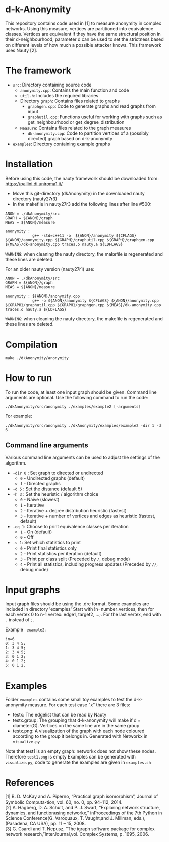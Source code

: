 # d-k-Anonymity
This repository contains code used in [1] to measure anonymity in complex networks.
Using this measure, vertices are partitioned into equivalence classes.
Vertices are equivalent if they have the same structural position in their d-neighbourhood; parameter d can be used to set the strictness based on different levels of how much a possible attacker knows.
This framework uses Nauty [2].

# The framework
* `src`: Directory containing source code
  * `anonymity.cpp`: Contains the main function and code
  * `util.h`: Includes the required libraries
  * Directory `graph`: Contains files related to graphs
      * `graphgen.cpp`: Code to generate graphs and read graphs from input
      * `graphutil.cpp`: Functions useful for working with graphs such as get_neighbourhood or get_degree_distribution
  * `Measure`: Contains files related to the graph measures
      * `dk-anonymity.cpp`: Code to partition vertices of a (possibly directed) graph based on d-k-anonymity
* `examples`: Directory containing example graphs

# Installation
Before using this code, the nauty framework should be downloaded from: https://pallini.di.uniroma1.it/
* Move this git-directory (dkAnonymity) in the downloaded nauty directory (nauty27r3)
* In the makefile in nauty27r3 add the following lines after line #500:


```
ANON = ./dkAnonymity/src
GRAPH = ${ANON}/graph
MEAS = ${ANON}/measure

anonymity :
			g++ -std=c++11 -o  ${ANON}/anonymity ${CFLAGS} ${ANON}/anonymity.cpp ${GRAPH}/graphutil.cpp ${GRAPH}/graphgen.cpp ${MEAS}/dk-anonymity.cpp traces.o nauty.a ${LDFLAGS}
```
`WARNING`: when cleaning the nauty directory, the makefile is regenerated and these lines are deleted.


For an older nauty version (nauty27r1) use: 
```
ANON = ./dkAnonymity/src
GRAPH = ${ANON}/graph
MEAS = ${ANON}/measure

anonymity : ${ANON}/anonymity.cpp
	        g++ -o ${ANON}/anonymity ${CFLAGS} ${ANON}/anonymity.cpp ${GRAPH}/graphutil.cpp ${GRAPH}/graphgen.cpp ${MEAS}/dk-anonymity.cpp traces.o nauty.a ${LDFLAGS}

```
`WARNING`: when cleaning the nauty directory, the makefile is regenerated and these lines are deleted.

# Compilation
```
make ./dkAnonymity/anonymity 
```

# How to run
To run the code, at least one input graph should be given. Command line arguments are optional.
Use the following command to run the code:
```
./dkAnonymity/src/anonymity ./examples/example2 [-arguments]
```
For example:
```
./dkAnonymity/src/anonymity ./dkAnonymity/examples/example2 -dir 1 -d 6
```

## Command line arguments
Various command line arguments can be used to adjust the settings of the algorithm.
* `-dir 0` : Set graph to directed or undirected
    * `0` - Undirected graphs (default)
    * `1` - Directed graphs
* `-d 5` : Set the distance (default 5)
* `-h 3` : Set the heuristic / algorithm choice
    * `0` - Naive (slowest)
    * `1` - Iterative
    * `2` - Iterative + degree distribution heuristic (fastest)
    * `3` - Iterative + number of vertices and edges as heuristic (fastest, default)
* `-eq 1`: Choose to print equivalence classes per iteration 
    * `1` - On (default)
    * `0` - Off
* `-s 1`: Set which statistics to print
    * `0` - Print final statistics only
    * `2` - Print statistics per iteration (default)
    * `3` - Print per class split (Preceded by `/`, debug mode)
    * `4` - Print all statistics, including progress updates (Preceded by `//`, debug mode)

# Input graphs

Input graph files should be using the .dre format. Some examples are included in directory 'examples'
Start with !n=number_vertices, then for each vertex 0 to n-1 vertex: edge1, target2, ...;. For the last vertex, end with `.` instead of `;`.

Example ` example2`:

```
!n=6
0: 3 4 5;
1: 3 4 5;
2: 3 4 5;
3: 0 1 2;
4: 0 1 2;
5: 0 1 2.
```
# Examples
Folder `examples` contains some small toy examples to test the d-k-anonymity measure. For each test case "x" there are 3 files:
* testx: The edgelist that can be read by Nauty
* testx.group: The grouping that d-k-anonymity will make if d = diameter(G). Vertices on the same line are in the same group
* testx.png: A visualization of the graph with each node coloured according to the group it belongs in. Generated with Networkx in `visualize.py`

Note that test1 is an empty graph: networkx does not show these nodes. Therefore `test1.png` is empty
Examples can be generated with `visualize.py`, code to generate the examples are given in `examples.sh`

# References
[1] B. D. McKay and A. Piperno, “Practical graph isomorphism”, Journal of Symbolic Computa-tion, vol. 60, no. 0, pp. 94–112, 2014. <br />
[2] A. Hagberg, D. A. Schult, and P. J. Swart, “Exploring network structure, dynamics, and functionusing networkx,” inProceedings of the 7th Python in Science Conference(G. Varoquaux, T. Vaught,and J. Millman, eds.), (Pasadena, CA USA), pp. 11 – 15, 2008. <br />
[3] G. Csardi and T. Nepusz, “The igraph software package for complex network research,”InterJournal,vol. Complex Systems, p. 1695, 2006. <br />
